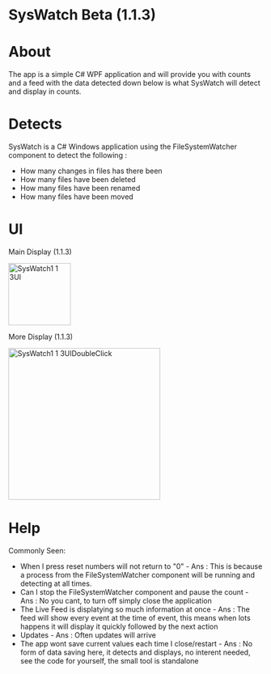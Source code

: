 # SysWatch Beta (1.1.3)

# About
The app is a simple C# WPF application and will provide you with counts and a feed with the data detected down below is what SysWatch will detect and display in counts.

# Detects
SysWatch is a C# Windows application using the FileSystemWatcher component to detect the following :

  - How many changes in files has there been
  - How many files have been deleted
  - How many files have been renamed
  - How many files have been moved

# UI
Main Display (1.1.3)

<img width="123" alt="SysWatch1 1 3UI" src="https://user-images.githubusercontent.com/48844761/156912745-b371782a-a334-4049-ac96-52ab5ed141a3.PNG">


More Display (1.1.3)

<img width="300" alt="SysWatch1 1 3UIDoubleClick" src="https://user-images.githubusercontent.com/48844761/156912768-9e877ccd-030e-4f5d-84fd-efe027a8d4d8.PNG">


# Help
Commonly Seen:
  - When I press reset numbers will not return to "0" - Ans : This is because a process from the FileSystemWatcher component will be running and detecting at all times.
  - Can I stop the FileSystemWatcher component and pause the count - Ans : No you cant, to turn off simply close the application
  - The Live Feed is displatying so much information at once - Ans : The feed will show every event at the time of event, this means when lots happens it will display it quickly     followed by the next action
  - Updates - Ans : Often updates will arrive
  - The app wont save current values each time I close/restart - Ans : No form of data saving here, it detects and displays, no interent needed, see the code for yourself, the       small tool is standalone
